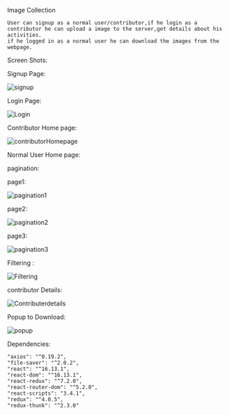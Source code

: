 Image Collection

    User can signup as a normal user/contributor,if he login as a contributor he can upload a image to the server,get details about his activities.
    if he logged in as a normal user he can download the images from the webpage.


Screen Shots:

Signup Page:

![signup](https://github.com/suryakh/TeamPumpkinAssignment/blob/master/screenshots/signup.png)


Login Page:

![Login](https://github.com/suryakh/TeamPumpkinAssignment/blob/master/screenshots/login.png)

Contributor Home page:

![contributorHomepage](https://github.com/suryakh/TeamPumpkinAssignment/blob/master/screenshots/Contributorpage.png)

Normal User Home page:

pagination:

page1:

![pagination1](https://github.com/suryakh/TeamPumpkinAssignment/blob/master/screenshots/pagination1.png)

page2:

![pagination2](https://github.com/suryakh/TeamPumpkinAssignment/blob/master/screenshots/pagination2.png)

page3:

![pagination3](https://github.com/suryakh/TeamPumpkinAssignment/blob/master/screenshots/pagination3.png)

Filtering :

![Filtering](https://github.com/suryakh/TeamPumpkinAssignment/blob/master/screenshots/Filtering.png)

contributor Details:

![Contributerdetails](https://github.com/suryakh/TeamPumpkinAssignment/blob/master/screenshots/Contributor%20details.png)

Popup to Download:

![popup](https://github.com/suryakh/TeamPumpkinAssignment/blob/master/screenshots/popUp.png)


Dependencies:

    "axios": "^0.19.2",
    "file-saver": "^2.0.2",
    "react": "^16.13.1",
    "react-dom": "^16.13.1",
    "react-redux": "^7.2.0",
    "react-router-dom": "^5.2.0",
    "react-scripts": "3.4.1",
    "redux": "^4.0.5",
    "redux-thunk": "^2.3.0"